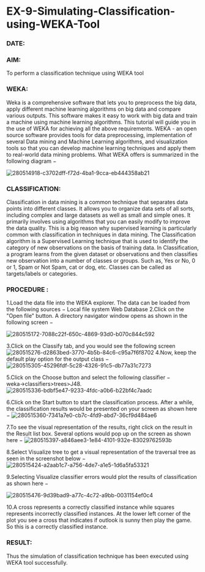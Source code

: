 # EX-9-Simulating-Classification-using-WEKA-Tool
### DATE:
### AIM:
To perform a classification technique using WEKA tool

### WEKA:

Weka is a comprehensive software that lets you to preprocess the big data, apply different machine learning algorithms on big data and compare various outputs. This software makes it easy to work with big data and train a machine using machine learning algorithms. This tutorial will guide you in the use of WEKA for achieving all the above requirements. WEKA - an open source software provides tools for data preprocessing, implementation of several Data mining and Machine Learning algorithms, and visualization tools so that you can develop machine learning techniques and apply them to real-world data mining problems. What WEKA offers is summarized in the following diagram −

![280514918-c3702dff-f72d-4ba1-9cca-eb444358ab21](https://github.com/Aravindsamy04/EX-9-Simulating-Classification-using-WEKA-Tool/assets/113497037/0635b0f8-e8d7-4b37-aa37-3120097dc07f)

### CLASSIFICATION:

Classification in data mining is a common technique that separates data points into different classes. It allows you to organize data sets of all sorts, including complex and large datasets as well as small and simple ones. It primarily involves using algorithms that you can easily modify to improve the data quality. This is a big reason why supervised learning is particularly common with classification in techniques in data mining. The Classification algorithm is a Supervised Learning technique that is used to identify the category of new observations on the basis of training data. In Classification, a program learns from the given dataset or observations and then classifies new observation into a number of classes or groups. Such as, Yes or No, 0 or 1, Spam or Not Spam, cat or dog, etc. Classes can be called as targets/labels or categories.

### PROCEDURE :

1.Load the data file into the WEKA explorer. The data can be loaded from the following sources − Local file system Web Database
2.Click on the "Open file" button. A directory navigator window opens as shown in the following screen −

![280515172-7088c22f-650c-4869-93d0-b070c844c592](https://github.com/Aravindsamy04/EX-9-Simulating-Classification-using-WEKA-Tool/assets/113497037/a2d1db52-d981-4fa7-9d9a-1baebf74e023)

3.Click on the Classify tab, and you would see the following screen
![280515276-d2863bed-3770-4b5b-84c6-c95a7f6f8702](https://github.com/Aravindsamy04/EX-9-Simulating-Classification-using-WEKA-Tool/assets/113497037/82f79e3c-9fbc-45e6-a7d0-ff98e74b133d)
4.Now, keep the default play option for the output class −
![280515305-45296fdf-5c28-4326-91c5-db77a31c7273](https://github.com/Aravindsamy04/EX-9-Simulating-Classification-using-WEKA-Tool/assets/113497037/a72d4ed2-feef-49f6-ad86-3fa56295ec57)

5.Click on the Choose button and select the following classifier − weka→classifiers>trees>J48.
![280515336-bdbf5e47-9233-4fdc-a0b6-b22bf4c7aadc](https://github.com/Aravindsamy04/EX-9-Simulating-Classification-using-WEKA-Tool/assets/113497037/b230670e-197f-4ac6-933e-48214d2895c3)

6.Click on the Start button to start the classification process. After a while, the classification results would be presented on your screen as shown here −
![280515360-7341a7e0-cb7c-4fd9-abd7-36cf9d484ae6](https://github.com/Aravindsamy04/EX-9-Simulating-Classification-using-WEKA-Tool/assets/113497037/fc6e53df-431d-44c4-a1e9-c30cdbc19211)

7.To see the visual representation of the results, right click on the result in the Result list box. Several options would pop up on the screen as shown here −
![280515397-a846aee3-1e84-4101-932e-83029762593b](https://github.com/Aravindsamy04/EX-9-Simulating-Classification-using-WEKA-Tool/assets/113497037/78e84317-8535-4274-b3a2-3eeff8744da4)


8.Select Visualize tree to get a visual representation of the traversal tree as seen in the screenshot below −
![280515424-a2aab1c7-a756-4de7-a1e5-1d6a5fa53321](https://github.com/Aravindsamy04/EX-9-Simulating-Classification-using-WEKA-Tool/assets/113497037/698a1e80-ada6-4fab-bdcf-25d3967a446e)

9.Selecting Visualize classifier errors would plot the results of classification as shown here −

![280515476-9d39bad9-a77c-4c72-a9bb-0031154ef0c4](https://github.com/Aravindsamy04/EX-9-Simulating-Classification-using-WEKA-Tool/assets/113497037/4ae50c46-86c0-4956-8744-6003dd22f7c7)

10.A cross represents a correctly classified instance while squares represents incorrectly classified instances. At the lower left corner of the plot you see a cross that indicates if outlook is sunny then play the game. So this is a correctly classified instance.

### RESULT:
Thus the simulation of classification technique has been executed using WEKA tool successfully.



















